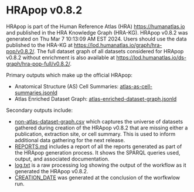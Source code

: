 # HRApop v0.8.2

HRApop is part of the Human Reference Atlas (HRA) <https://humanatlas.io> and published in the HRA Knowledge Graph (HRA-KG). HRApop v0.8.2 was generated on Thu Mar  7 10:13:09 AM EST 2024. Users should use the data published to the HRA-KG at <https://lod.humanatlas.io/graph/hra-pop/v0.8.2/>. The full dataset graph of all datasets considered for HRApop v0.8.2 without enrichment is also available at <https://lod.humanatlas.io/ds-graph/hra-pop-full/v0.8.2/>.

Primary outputs which make up the official HRApop:

* Anatomical Structure (AS) Cell Summaries: [atlas-as-cell-summaries.jsonld](atlas-as-cell-summaries.jsonld)
* Atlas Enriched Dataset Graph: [atlas-enriched-dataset-graph.jsonld](atlas-enriched-dataset-graph.jsonld)

Secondary outputs include:

* [non-atlas-dataset-graph.csv](non-atlas-dataset-graph.csv) which captures the universe of datasets gathered during creation of the HRApop v0.8.2 that are missing either a publication, extraction site, or cell summary. This is used to inform additional data gathering for the next release.
* [REPORTS.md](REPORTS.md) includes a report of all the reports generated as part of the HRApop generation process. It shows the SPARQL queries used, output, and associated documentation.
* [log.txt](log.txt) is a raw processing log showing the output of the workflow as it generated the HRApop v0.8.2.
* [CREATION_DATE](CREATION_DATE) was generated at the conclusion of the worfkwlow run.
